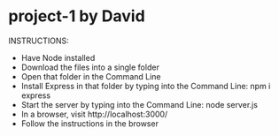 # project-1 by David

INSTRUCTIONS:

- Have Node installed
- Download the files into a single folder
- Open that folder in the Command Line
- Install Express in that folder by typing into the Command Line: npm i express
- Start the server by typing into the Command Line: node server.js
- In a browser, visit http://localhost:3000/
- Follow the instructions in the browser